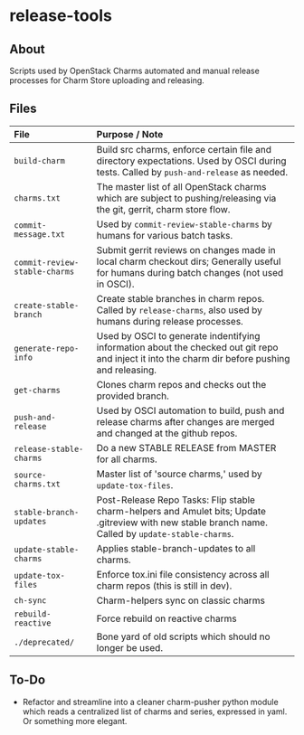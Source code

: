# release-tools

## About
Scripts used by OpenStack Charms automated and manual release processes for Charm Store uploading and releasing.

## Files
File | Purpose / Note
:--- | :---
```build-charm```           | Build src charms, enforce certain file and directory expectations.  Used by OSCI during tests.  Called by ```push-and-release``` as needed.
```charms.txt```            | The master list of all OpenStack charms which are subject to pushing/releasing via the git, gerrit, charm store flow.
```commit-message.txt```    | Used by ```commit-review-stable-charms``` by humans for various batch tasks.
```commit-review-stable-charms``` | Submit gerrit reviews on changes made in local charm checkout dirs; Generally useful for humans during batch changes (not used in OSCI).
```create-stable-branch```  | Create stable branches in charm repos.  Called by ```release-charms```, also used by humans during release processes.
```generate-repo-info```    | Used by OSCI to generate indentifying information about the checked out git repo and inject it into the charm dir before pushing and releasing.
```get-charms```            | Clones charm repos and checks out the provided branch.
```push-and-release```      | Used by OSCI automation to build, push and release charms after changes are merged and changed at the github repos.
```release-stable-charms``` | Do a new STABLE RELEASE from MASTER for all charms.
```source-charms.txt```     | Master list of 'source charms,' used by ```update-tox-files```.
```stable-branch-updates``` | Post-Release Repo Tasks: Flip stable charm-helpers and Amulet bits;  Update .gitreview with new stable branch name. Called by ```update-stable-charms```.
```update-stable-charms```  | Applies stable-branch-updates to all charms.
```update-tox-files```      | Enforce tox.ini file consistency across all charm repos (this is still in dev).
```ch-sync```               | Charm-helpers sync on classic charms
```rebuild-reactive```      | Force rebuild on reactive charms
```./deprecated/```         | Bone yard of old scripts which should no longer be used.


## To-Do

* Refactor and streamline into a cleaner charm-pusher python module which reads a centralized list of charms and series, expressed in yaml.  Or something more elegant.
